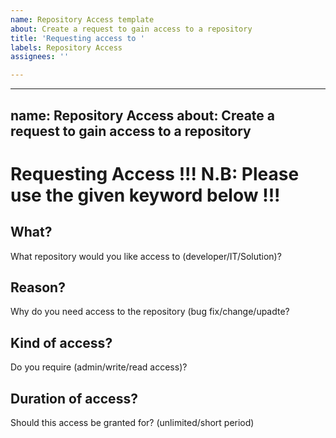 ```yaml
---
name: Repository Access template
about: Create a request to gain access to a repository
title: 'Requesting access to '
labels: Repository Access
assignees: ''

---
```




---
name: Repository Access
about: Create a request to gain access to a repository
---

# Requesting Access !!! N.B: Please use the given keyword below !!!

## What?

What repository would you like access to (developer/IT/Solution)?

## Reason?

Why do you need access to the repository (bug fix/change/upadte?

## Kind of access?

Do you require (admin/write/read access)?

## Duration of access?

Should this access be granted for? (unlimited/short period)
